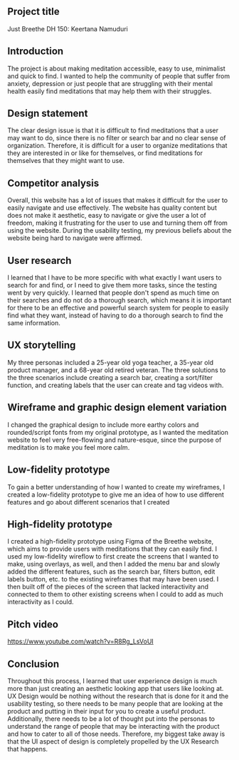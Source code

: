 
## Project title
Just Breethe 
DH 150: Keertana Namuduri

## Introduction 

The project is about making meditation accessible, easy to use, minimalist and quick to find. I wanted to help the community of people that suffer from anxiety, depression or just people that are struggling with their mental health easily find meditations that may help them with their struggles. 

## Design statement

The clear design issue is that it is difficult to find meditations that a user may want to do, since there is no filter or search bar and no clear sense of organization. Therefore, it is difficult for a user to organize meditations that they are interested in or like for themselves, or find meditations for themselves that they might want to use. 

## Competitor analysis

Overall, this website has a lot of issues that makes it difficult for the user to easily navigate and use effectively. The website has quality content but does not make it aesthetic, easy to navigate or give the user a lot of freedom, making it frustrating for the user to use and turning them off from using the website. During the usability testing, my previous beliefs about the website being hard to navigate were affirmed.

## User research

I learned that I have to be more specific with what exactly I want users to search for and find, or I need to give them more tasks, since the testing went by very quickly. I learned that people don't spend as much time on their searches and do not do a thorough search, which means it is important for there to be an effective and powerful search system for people to easily find what they want, instead of having to do a thorough search to find the same information. 

## UX storytelling

My three personas included a 25-year old yoga teacher, a 35-year old product manager, and a 68-year old retired veteran. The three solutions to the three scenarios include creating a search bar, creating a sort/filter function, and creating labels that the user can create and tag videos with.  

## Wireframe and graphic design element variation

I changed the graphical design to include more earthy colors and rounded/script fonts from my original prototype, as I wanted the meditation website to feel very free-flowing and nature-esque, since the purpose of meditation is to make you feel more calm.

## Low-fidelity prototype

To gain a better understanding of how I wanted to create my wireframes, I created a low-fidelity prototype to give me an idea of how to use different features and go about different scenarios that I created

## High-fidelity prototype

I created a high-fidelity prototype using Figma of the Breethe website, which aims to provide users with meditations that they can easily find. I used my low-fidelity wireflow to first create the screens that I wanted to make, using overlays, as well, and then I added the menu bar and slowly added the different features, such as the search bar, filters button, edit labels button, etc. to the existing wireframes that may have been used. I then built off of the pieces of the screen that lacked interactivity and connected to them to other existing screens when I could to add as much interactivity as I could.

## Pitch video 

https://www.youtube.com/watch?v=R8Rg_LsVoUI

## Conclusion

Throughout this process, I learned that user experience design is much more than just creating an aesthetic looking app that users like looking at. UX Design would be nothing without the research that is done for it and the usability testing, so there needs to be many people that are looking at the product and putting in their input for you to create a useful product. Additionally, there needs to be a lot of thought put into the personas to understand the range of people that may be interacting with the product and how to cater to all of those needs. Therefore, my biggest take away is that the UI aspect of design is completely propelled by the UX Research that happens. 
